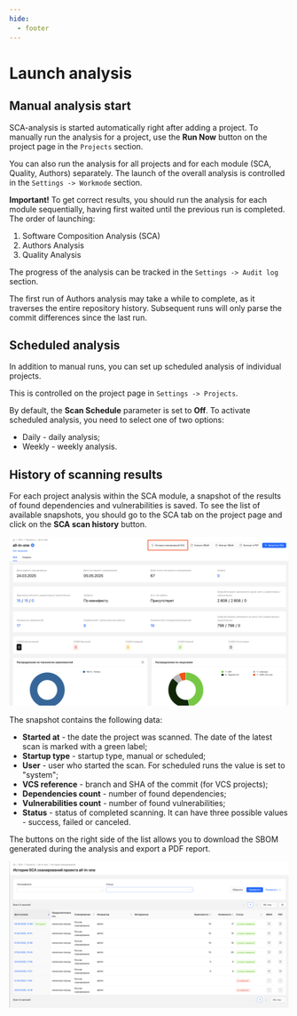 ```yaml
---
hide:
  - footer
---
```

# Launch analysis

## Manual analysis start

SCA-analysis is started automatically right after adding a project. To manually run the analysis for a project, use the **Run Now** button on the project page in the `Projects` section.

You can also run the analysis for all projects and for each module (SCA, Quality, Authors) separately. The launch of the overall analysis is controlled in the `Settings -> Workmode` section.

**Important!** To get correct results, you should run the analysis for each module sequentially, having first waited until the previous run is completed. The order of launching:

1. Software Composition Analysis (SCA)
2. Authors Analysis
3. Quality Analysis

The progress of the analysis can be tracked in the `Settings -> Audit log` section.

The first run of Authors analysis may take a while to complete, as it traverses the entire repository history. Subsequent runs will only parse the commit differences since the last run.

## Scheduled analysis

In addition to manual runs, you can set up scheduled analysis of individual projects.

This is controlled on the project page in `Settings -> Projects`. 

By default, the **Scan Schedule** parameter is set to **Off**. To activate scheduled analysis, you need to select one of two options:

- Daily - daily analysis;
- Weekly - weekly analysis.

## History of scanning results

For each project analysis within the SCA module, a snapshot of the results of found dependencies and vulnerabilities is saved. To see the list of available snapshots, you should go to the SCA tab on the project page and click on the **SCA scan history** button.

![Scan history](/assets/img/sca_history_button.png)

The snapshot contains the following data:

- **Started at** - the date the project was scanned. The date of the latest scan is marked with a green label;
- **Startup type** - startup type, manual or scheduled;
- **User** - user who started the scan. For scheduled runs the value is set to "system";
- **VCS reference** - branch and SHA of the commit (for VCS projects);
- **Dependencies count** - number of found dependencies;
- **Vulnerabilities count** - number of found vulnerabilities;
- **Status** - status of completed scanning. It can have three possible values - success, failed or canceled.

The buttons on the right side of the list allows you to download the SBOM generated during the analysis and export a PDF report.

![Scan history page](/assets/img/sca_history_page.png)
